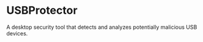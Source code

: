 # USBProtector
A desktop security tool that detects and analyzes potentially malicious USB devices.
